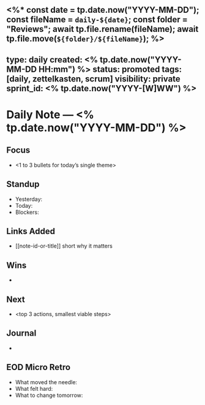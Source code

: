 <%*
const date = tp.date.now("YYYY-MM-DD");
const fileName = `daily-${date}`;
const folder = "Reviews";
await tp.file.rename(fileName);
await tp.file.move(`${folder}/${fileName}`);
%>
---
type: daily
created: <% tp.date.now("YYYY-MM-DD HH:mm") %>
status: promoted
tags: [daily, zettelkasten, scrum]
visibility: private
sprint_id: <% tp.date.now("YYYY-[W]WW") %>
---

# Daily Note — <% tp.date.now("YYYY-MM-DD") %>

## Focus
- <1 to 3 bullets for today’s single theme>

## Standup
- Yesterday: 
- Today: 
- Blockers: 

## Links Added
- [[note-id-or-title]] short why it matters

## Wins
- <fast wins and tiny proofs>

## Next
- <top 3 actions, smallest viable steps>

## Journal
- <freeform>

## EOD Micro Retro
- What moved the needle:
- What felt hard:
- What to change tomorrow:
